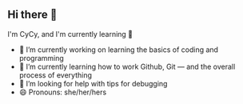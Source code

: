 ## Hi there 👋
I'm CyCy, and I'm currently learning 🖤

- 🔭 I’m currently working on learning the basics of coding and programming
- 🌱 I’m currently learning how to work Github, Git ― and the overall process of everything
- 🤔 I’m looking for help with tips for debugging
- 😄 Pronouns: she/her/hers

<!--
**ccasalme/CCasalme** is a ✨ _special_ ✨ repository because its `README.md` (this file) appears on your GitHub profile.

Here are some ideas to get you started:

- 🔭 I’m currently working on ...
- 🌱 I’m currently learning ...
- 👯 I’m looking to collaborate on ...
- 🤔 I’m looking for help with ...
- 💬 Ask me about ...
- 📫 How to reach me: ...
- 😄 Pronouns: ...
- ⚡ Fun fact: ...
-->
